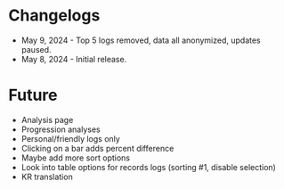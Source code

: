 # Changelogs

- May 9, 2024 - Top 5 logs removed, data all anonymized, updates paused.
- May 8, 2024 - Initial release.

# Future

- Analysis page
- Progression analyses
- Personal/friendly logs only
- Clicking on a bar adds percent difference
- Maybe add more sort options
- Look into table options for records logs (sorting #1, disable selection)
- KR translation
